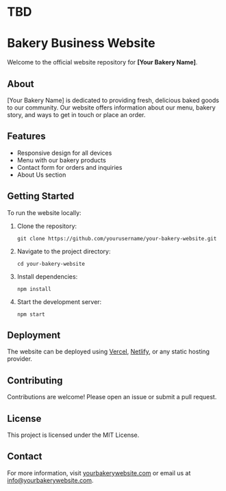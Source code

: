 # TBD
# Bakery Business Website

Welcome to the official website repository for **[Your Bakery Name]**.

## About

[Your Bakery Name] is dedicated to providing fresh, delicious baked goods to our community. Our website offers information about our menu, bakery story, and ways to get in touch or place an order.

## Features

- Responsive design for all devices
- Menu with our bakery products
- Contact form for orders and inquiries
- About Us section

## Getting Started

To run the website locally:

1. Clone the repository:
   ```
   git clone https://github.com/yourusername/your-bakery-website.git
   ```
2. Navigate to the project directory:
   ```
   cd your-bakery-website
   ```
3. Install dependencies:
   ```
   npm install
   ```
4. Start the development server:
   ```
   npm start
   ```

## Deployment

The website can be deployed using [Vercel](https://vercel.com/), [Netlify](https://www.netlify.com/), or any static hosting provider.

## Contributing

Contributions are welcome! Please open an issue or submit a pull request.

## License

This project is licensed under the MIT License.

## Contact

For more information, visit [yourbakerywebsite.com](https://yourbakerywebsite.com) or email us at [info@yourbakerywebsite.com](mailto:info@yourbakerywebsite.com).